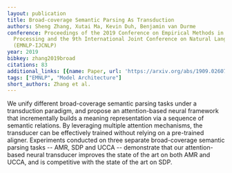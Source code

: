 ```yaml
---
layout: publication
title: Broad-coverage Semantic Parsing As Transduction
authors: Sheng Zhang, Xutai Ma, Kevin Duh, Benjamin van Durme
conference: Proceedings of the 2019 Conference on Empirical Methods in Natural Language
  Processing and the 9th International Joint Conference on Natural Language Processing
  (EMNLP-IJCNLP)
year: 2019
bibkey: zhang2019broad
citations: 83
additional_links: [{name: Paper, url: 'https://arxiv.org/abs/1909.02607'}]
tags: ["EMNLP", "Model Architecture"]
short_authors: Zhang et al.
---
```

We unify different broad-coverage semantic parsing tasks under a transduction
paradigm, and propose an attention-based neural framework that incrementally
builds a meaning representation via a sequence of semantic relations. By
leveraging multiple attention mechanisms, the transducer can be effectively
trained without relying on a pre-trained aligner. Experiments conducted on
three separate broad-coverage semantic parsing tasks -- AMR, SDP and UCCA --
demonstrate that our attention-based neural transducer improves the state of
the art on both AMR and UCCA, and is competitive with the state of the art on
SDP.